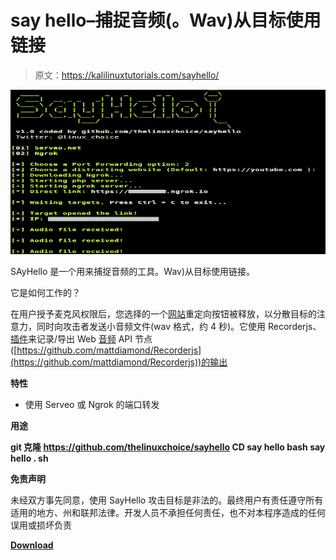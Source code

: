# say hello–捕捉音频(。Wav)从目标使用链接

> 原文：<https://kalilinuxtutorials.com/sayhello/>

[![SAyHello – Capturing Audio (.Wav) From Target Using A Link](img/6a19e6f580140950d8dc2b452b0ec985.png "SAyHello – Capturing Audio (.Wav) From Target Using A Link")](https://1.bp.blogspot.com/-O0RWuXtgsaQ/XwSN2au6WgI/AAAAAAAAG1E/zS4I5tjHLTouLheuN0vpdcAd_hiyFdmawCLcBGAsYHQ/s1600/sayhello_1%25281%2529.png)

SAyHello 是一个用来捕捉音频的工具。Wav)从目标使用链接。

它是如何工作的？

在用户授予麦克风权限后，您选择的一个[网站](https://www.kitploit.com/search/label/Website)重定向按钮被释放，以分散目标的注意力，同时向攻击者发送小音频文件(wav 格式，约 4 秒)。它使用 Recorderjs、[插件](https://www.kitploit.com/search/label/Plugin)来记录/导出 Web [音频](https://www.kitploit.com/search/label/Audio) API 节点([https://github.com/mattdiamond/Recorderjs](https://github.com/mattdiamond/Recorderjs))的输出

**特性**

*   使用 Serveo 或 Ngrok 的端口转发

**用途**

**git 克隆 https://github.com/thelinuxchoice/sayhello
CD say hello
bash say hello . sh**

**免责声明**

未经双方事先同意，使用 SayHello 攻击目标是非法的。最终用户有责任遵守所有适用的地方、州和联邦法律。开发人员不承担任何责任，也不对本程序造成的任何误用或损坏负责

[**Download**](https://github.com/thelinuxchoice/sayhello)